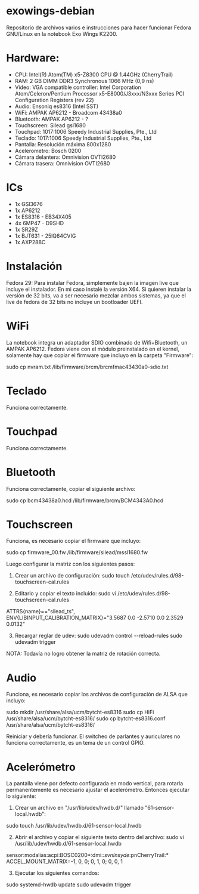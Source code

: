 # exowings-debian
Repositorio de archivos varios e instrucciones para hacer funcionar Fedora GNU/Linux en la notebook Exo Wings K2200.


Hardware:
=========
- CPU: Intel(R) Atom(TM) x5-Z8300  CPU @ 1.44GHz (CherryTrail)
- RAM: 2 GB DIMM DDR3 Synchronous 1066 MHz (0,9 ns)
- Video: VGA compatible controller: Intel Corporation Atom/Celeron/Pentium Processor x5-E8000/J3xxx/N3xxx Series PCI Configuration Registers (rev 22)
- Audio: Ensoniq es8316 (Intel SST)
- WiFi: AMPAK AP6212 - Broadcom 43438a0
- Bluetooth: AMPAK AP6212 - ?
- Touchscreen: Silead gsl1680
- Touchpad: 1017:1006 Speedy Industrial Supplies, Pte., Ltd
- Teclado: 1017:1006 Speedy Industrial Supplies, Pte., Ltd
- Pantalla: Resolución máxima 800x1280
- Acelerometro: Bosch 0200
- Cámara delantera: Omnivision OVTI2680
- Cámara trasera:  Omnivision OVTI2680

ICs
===
- 1x GSl3676
- 1x AP6212
- 1x ES8316 - EB34X405
- 4x 6MP47 - D9SHD
- 1x SR29Z
- 1x BJT631 - 25lQ64CVIG
- 1x AXP288C

Instalación
=========== 
Fedora 29: Para instalar Fedora, simplemente bajen la imagen live que incluye el instalador. En mi caso instalé la versión X64. Si quieren instalar la versión de 32 bits, va a ser necesario mezclar ambos sistemas, ya que el live de fedora de 32 bits no incluye un bootloader UEFI.


WiFi
====
La notebook integra un adaptador SDIO combinado de Wifi+Bluetooth, un AMPAK AP6212. Fedora viene con el módulo preinstalado en el kernel, solamente hay que copiar el firmware que incluyo en la carpeta "Firmware":

sudo cp nvram.txt /lib/firmware/brcm/brcmfmac43430a0-sdio.txt


Teclado
=======
Funciona correctamente.


Touchpad
========
Funciona correctamente.

Bluetooth
=========
Funciona correctamente, copiar el siguiente archivo:

sudo cp bcm43438a0.hcd /lib/firmware/brcm/BCM4343A0.hcd


Touchscreen
===========
Funciona, es necesario copiar el firmware que incluyo:

sudo cp firmware_00.fw /lib/firmware/silead/mssl1680.fw

Luego configurar la matriz con los siguientes pasos:

1) Crear un archivo de configuración:
sudo touch /etc/udev/rules.d/98-touchscreen-cal.rules

2) Editarlo y copiar el texto incluido:
sudo vi /etc/udev/rules.d/98-touchscreen-cal.rules

ATTRS{name}=="silead_ts", ENV{LIBINPUT_CALIBRATION_MATRIX}="3.5687 0.0 -2.5710 0.0 2.3529 0.0132"


3) Recargar reglar de udev:
sudo udevadm control --reload-rules
sudo udevadm trigger

NOTA: Todavía no logro obtener la matriz de rotación correcta.

Audio
=====
Funciona, es necesario copiar los archivos de configuración de ALSA que incluyo:

sudo mkdir /usr/share/alsa/ucm/bytcht-es8316
sudo cp HiFi /usr/share/alsa/ucm/bytcht-es8316/
sudo cp bytcht-es8316.conf /usr/share/alsa/ucm/bytcht-es8316/

Reiniciar y debería funcionar. El switcheo de parlantes y auriculares no funciona correctamente, es un tema de un control GPIO.

Acelerómetro
============
La pantalla viene por defecto configurada en modo vertical, para rotarla permanentemente es necesario ajustar el acelerómetro. Entonces ejecutar lo siguiente:


1) Crear un archivo en "/usr/lib/udev/hwdb.d/" llamado "61-sensor-local.hwdb":

sudo touch /usr/lib/udev/hwdb.d/61-sensor-local.hwdb


2) Abrir el archivo y copiar el siguiente texto dentro del archivo:
sudo vi /usr/lib/udev/hwdb.d/61-sensor-local.hwdb

sensor:modalias:acpi:BOSC0200*:dmi:*:svnInsyde*:pnCherryTrail:*
  ACCEL_MOUNT_MATRIX=-1, 0, 0; 0, 1, 0; 0, 0, 1


3) Ejecutar los siguientes comandos:

sudo systemd-hwdb update
sudo udevadm trigger

